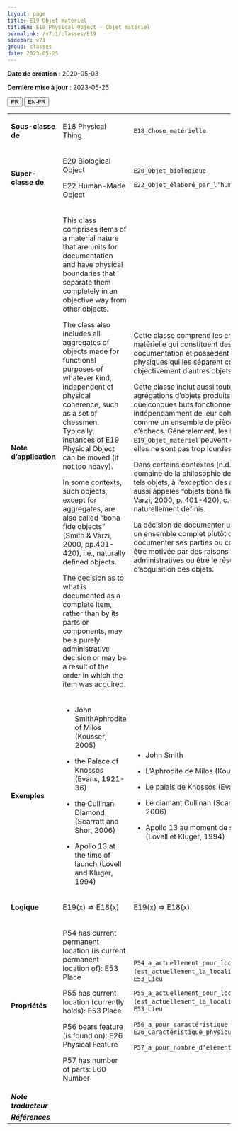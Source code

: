```yaml
---
layout: page
title: E19 Objet matériel
titleEn: E19 Physical Object - Objet matériel
permalink: /v7.1/classes/E19
sidebar: v71
group: classes
date: 2023-05-25
---
```


**Date de création** : 2020-05-03

**Dernière mise à jour** : 2023-05-25

<div class="lang-buttons">
 <button id="fr" class="activate">FR</button>
 <button id="en-fr">EN-FR</button>
</div>

<table>
<tbody>
<tr>
<td><strong>Sous-classe de</strong></td>
<td class="en">
<p>E18 Physical Thing</p>
</td>
<td>
<p><code class="language-plaintext highlighter-rouge">E18_Chose_matérielle</code> </p>
</td>
</tr>
<tr>
<td><strong>Super-classe de</strong></td>
<td class="en">
<p>E20 Biological Object</p>
<p>E22 Human-Made Object</p>
</td>
<td>
<p><code class="language-plaintext highlighter-rouge">E20_Objet_biologique</code> </p>
<p><code class="language-plaintext highlighter-rouge">E22_Objet_élaboré_par_l’humain</code> </p>
</td>
</tr>
<tr>
<td><strong>Note d’application</strong></td>
<td class="en">
<p>This class comprises items of a material nature that are units for documentation and have physical boundaries that separate them completely in an objective way from other objects.</p>
<p>The class also includes all aggregates of objects made for functional purposes of whatever kind, independent of physical coherence, such as a set of chessmen. Typically, instances of E19 Physical Object can be moved (if not too heavy).</p>
<p>In some contexts, such objects, except for aggregates, are also called “bona fide objects” (Smith & Varzi, 2000, pp.401-420), i.e., naturally defined objects.</p>
<p>The decision as to what is documented as a complete item, rather than by its parts or components, may be a purely administrative decision or may be a result of the order in which the item was acquired.</p>
</td>
<td>
<p>Cette classe comprend les entités de nature matérielle qui constituent des unités pour la documentation et possèdent des limites physiques qui les séparent complètement et objectivement d’autres objets.</p>
<p>Cette classe inclut aussi toutes les agrégations d’objets produits pour de quelconques buts fonctionnels, indépendamment de leur cohérence physique, comme un ensemble de pièces de jeu d’échecs. Généralement, les instances de <code class="language-plaintext highlighter-rouge">E19_Objet_matériel</code> peuvent être déplacées (si elles ne sont pas trop lourdes).</p>
<p>Dans certains contextes [n.d.t. comme dans le domaine de la philosophie de la spatialité], de tels objets, à l’exception des agrégats, sont aussi appelés “objets bona fide” (Smith et Varzi, 2000, p. 401-420), c.-à-d. des objets naturellement définis.</p>
<p>La décision de documenter un objet comme un ensemble complet plutôt que de documenter ses parties ou composants peut être motivée par des raisons purement administratives ou être le résultat de l’ordre d’acquisition des objets.</p>
</td>
</tr>
<tr>
<td><strong>Exemples</strong></td>
<td class="en">
<ul>
<li><p>John SmithAphrodite of Milos (Kousser, 2005)</p>
</li>
<li><p>the Palace of Knossos (Evans, 1921-36)</p>
</li>
<li><p>the Cullinan Diamond (Scarratt and Shor, 2006)</p>
</li>
<li><p>Apollo 13 at the time of launch (Lovell and Kluger, 1994)</p>
</li>
</ul>
</td>
<td>
<ul>
<li><p>John Smith</p>
</li>
<li><p>L’Aphrodite de Milos (Kousser, 2005)</p>
</li>
<li><p>Le palais de Knossos (Evans, 1921-1936)</p>
</li>
<li><p>Le diamant Cullinan (Scarratt et Shor, 2006)</p>
</li>
<li><p>Apollo 13 au moment de son lancement (Lovell et Kluger, 1994)</p>
</li>
</ul>
</td>
</tr>
<tr>
<td><strong>Logique</strong></td>
<td class="en">
<p>E19(x) ⇒ E18(x)</p>
</td>
<td>
<p>E19(x) ⇒ E18(x)</p>
</td>
</tr>
<tr>
<td><strong>Propriétés</strong></td>
<td class="en">
<p>P54 has current permanent location (is current permanent location of): E53 Place</p>
<p>P55 has current location (currently holds): E53 Place</p>
<p>P56 bears feature (is found on): E26 Physical Feature</p>
<p>P57 has number of parts: E60 Number</p>
</td>
<td>
<p><code class="language-plaintext highlighter-rouge">P54_a_actuellement_pour_localisation_fixe (est_actuellement_la_localisation_fixe_de)</code> : <code class="language-plaintext highlighter-rouge">E53_Lieu</code></p>
<p><code class="language-plaintext highlighter-rouge">P55_a_actuellement_pour_localisation (est_actuellement_la_localisation_de)</code> : <code class="language-plaintext highlighter-rouge">E53_Lieu</code></p>
<p><code class="language-plaintext highlighter-rouge">P56_a_pour_caractéristique (se_trouve_sur)</code> : <code class="language-plaintext highlighter-rouge">E26_Caractéristique_physique</code></p>
<p><code class="language-plaintext highlighter-rouge">P57_a_pour_nombre_d’éléments</code> : <code class="language-plaintext highlighter-rouge">E60_Nombre</code> </p>
</td>
</tr>
<tr>
<td><strong><em>Note traducteur</em></strong></td>
<td colspan="2">
</td>
</tr>
<tr>
<td><strong><em>Références</em></strong></td>
<td colspan="2">
</td>
</tr>
</tbody>
</table>
